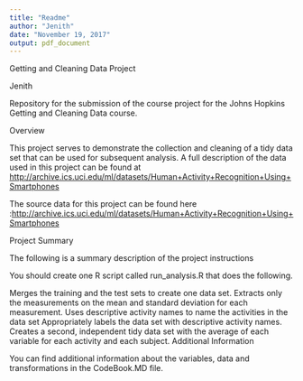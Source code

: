 ```yaml
---
title: "Readme"
author: "Jenith"
date: "November 19, 2017"
output: pdf_document
---
```


Getting and Cleaning Data Project

Jenith

Repository for the submission of the course project for the Johns Hopkins Getting and Cleaning Data course.

Overview

This project serves to demonstrate the collection and cleaning of a tidy data set that can be used for subsequent analysis.
A full description of the data used in this project can be found at http://archive.ics.uci.edu/ml/datasets/Human+Activity+Recognition+Using+Smartphones

The source data for this project can be found here :http://archive.ics.uci.edu/ml/datasets/Human+Activity+Recognition+Using+Smartphones


Project Summary

The following is a summary description of the project instructions

You should create one R script called run_analysis.R that does the following.

Merges the training and the test sets to create one data set.
Extracts only the measurements on the mean and standard deviation for each measurement.
Uses descriptive activity names to name the activities in the data set
Appropriately labels the data set with descriptive activity names.
Creates a second, independent tidy data set with the average of each variable for each activity and each subject.
Additional Information

You can find additional information about the variables, data and transformations in the CodeBook.MD file.



